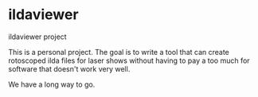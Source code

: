 # ildaviewer
ildaviewer project

This is a personal project. The goal is to write a tool that can create rotoscoped ilda files for laser shows 
without having to pay a too much for software that doesn't work very well. 

We have a long way to go.
